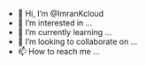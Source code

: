 - 👋 Hi, I’m @ImranKcloud
- 👀 I’m interested in ...
- 🌱 I’m currently learning ...
- 💞️ I’m looking to collaborate on ...
- 📫 How to reach me ...

<!---
ImranKcloud/ImranKcloud is a ✨ special ✨ repository because its `README.md` (this file) appears on your GitHub profile.
You can click the Preview link to take a look at your changes.
--->
